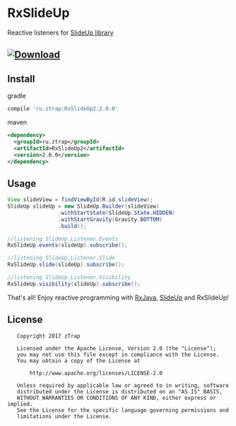 # RxSlideUp
Reactive listeners for [SlideUp library][1]

[ ![Download](https://api.bintray.com/packages/ztrap-llc/maven/RxSlideUp2/images/download.svg) ](https://bintray.com/ztrap-llc/maven/RxSlideUp2/_latestVersion)
---
## Install

gradle
```groovy
compile 'ru.ztrap:RxSlideUp2:2.0.0'
```    
maven
```xml
<dependency>
  <groupId>ru.ztrap</groupId>
  <artifactId>RxSlideUp2</artifactId>
  <version>2.0.0</version>
</dependency>
```
## Usage
```java
View slideView = findViewById(R.id.slideView);
SlideUp slideUp = new SlideUp.Builder(slideView)
                .withStartState(SlideUp.State.HIDDEN)
                .withStartGravity(Gravity.BOTTOM)
                .build();

//listening SlideUp.Listener.Events
RxSlideUp.events(slideUp).subscribe();

//listening SlideUp.Listener.Slide
RxSlideUp.slide(slideUp).subscribe();

//listening SlideUp.Listener.Visibility
RxSlideUp.visibility(slideUp).subscribe();
```
That's all! Enjoy reactive programming with [RxJava][2], [SlideUp][1] and RxSlideUp!

## License

       Copyright 2017 zTrap

       Licensed under the Apache License, Version 2.0 (the "License");
       you may not use this file except in compliance with the License.
       You may obtain a copy of the License at

           http://www.apache.org/licenses/LICENSE-2.0

       Unless required by applicable law or agreed to in writing, software
       distributed under the License is distributed on an "AS IS" BASIS,
       WITHOUT WARRANTIES OR CONDITIONS OF ANY KIND, either express or implied.
       See the License for the specific language governing permissions and
       limitations under the License.

  [1]: https://github.com/mancj/SlideUp-Android
  [2]: https://github.com/ReactiveX/RxJava/tree/2.x

